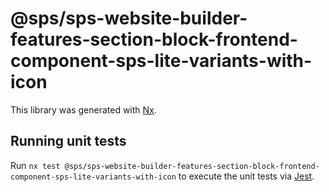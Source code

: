 # @sps/sps-website-builder-features-section-block-frontend-component-sps-lite-variants-with-icon

This library was generated with [Nx](https://nx.dev).

## Running unit tests

Run `nx test @sps/sps-website-builder-features-section-block-frontend-component-sps-lite-variants-with-icon` to execute the unit tests via [Jest](https://jestjs.io).
